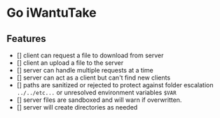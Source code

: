 # Go iWantuTake

## Features
- [] client can  request a file to download from server
- [] client an upload a file to the server
- [] server can handle multiple requests at a time
- [] server can act as a client but can't find new clients
- [] paths are sanitized or rejected to protect against folder escalation `../../etc...` or unresolved environment variables `$VAR`
- [] server files are sandboxed and will warn if overwritten. 
- [] server will create directories as needed 
